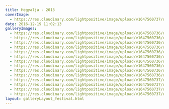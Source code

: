 ```yaml
---
title: Hegyalja - 2013
coverImage:
  - https://res.cloudinary.com/lightpositive/image/upload/v1647560737/uploads/Hegyalja%20-%202013/Light_Positive_hegyalja2013_5.jpg
date: 2016-12-19 11:02:13
galleryImages: 
  - https://res.cloudinary.com/lightpositive/image/upload/v1647560736/uploads/Hegyalja%20-%202013/Light_Positive_hegyalja_280.jpg
  - https://res.cloudinary.com/lightpositive/image/upload/v1647560736/uploads/Hegyalja%20-%202013/Light_Positive_hegyalja2013_2.jpg
  - https://res.cloudinary.com/lightpositive/image/upload/v1647560736/uploads/Hegyalja%20-%202013/Light_Positive_hegyalja2013_6.jpg
  - https://res.cloudinary.com/lightpositive/image/upload/v1647560736/uploads/Hegyalja%20-%202013/Light_Positive_hegalja2013_1.jpg
  - https://res.cloudinary.com/lightpositive/image/upload/v1647560736/uploads/Hegyalja%20-%202013/Light_Positive_hegyalja2013_4.jpg
  - https://res.cloudinary.com/lightpositive/image/upload/v1647560736/uploads/Hegyalja%20-%202013/Light_Positive_hegyalja2013_11.jpg
  - https://res.cloudinary.com/lightpositive/image/upload/v1647560736/uploads/Hegyalja%20-%202013/MVI_9556.MOV.Still001_900px.jpg
  - https://res.cloudinary.com/lightpositive/image/upload/v1647560736/uploads/Hegyalja%20-%202013/Light_Positive_hegyalja2013_9.jpg
  - https://res.cloudinary.com/lightpositive/image/upload/v1647560736/uploads/Hegyalja%20-%202013/MVI_9556.MOV.Still002_900px.jpg
  - https://res.cloudinary.com/lightpositive/image/upload/v1647560736/uploads/Hegyalja%20-%202013/Light_Positive_hegyalja2013_10.jpg
  - https://res.cloudinary.com/lightpositive/image/upload/v1647560737/uploads/Hegyalja%20-%202013/Light_Positive_hegyalja2013_7.jpg
  - https://res.cloudinary.com/lightpositive/image/upload/v1647560737/uploads/Hegyalja%20-%202013/Light_Positive_hegyalja2013_3.jpg
  - https://res.cloudinary.com/lightpositive/image/upload/v1647560737/uploads/Hegyalja%20-%202013/Light_Positive_hegyalja2013_8.jpg
  - https://res.cloudinary.com/lightpositive/image/upload/v1647560737/uploads/Hegyalja%20-%202013/Light_Positive_hegyalja2013_5.jpg
layout: galleryLayout_festival.html
---
```

